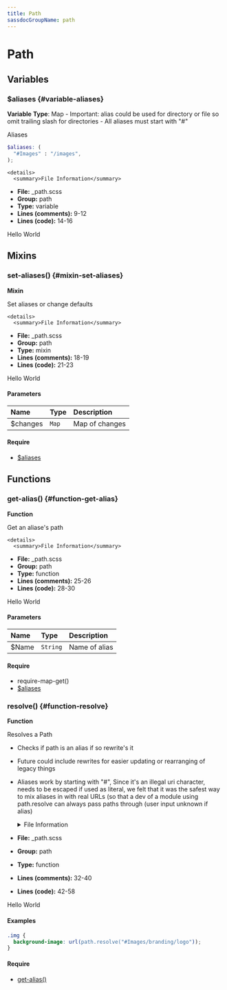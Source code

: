 ```yaml
---
title: Path
sassdocGroupName: path
---
```



# Path





## Variables




<div class="sassdoc-item-header">

###  $aliases {#variable-aliases}

  <div class="sassdoc-item-header__labels">
    <span class="tag tag--primary"><strong>Variable</strong></span> <span class="tag"><strong>Type</strong>: Map
- Important: alias could be used for directory or file so omit trailing slash for directories
- All aliases must start with "#"</span>
  </div>

</div>

  

Aliases 
    
    

``` scss
$aliases: (
  "#Images" : "/images",
);
```
  

    <details>
      <summary>File Information</summary>
- **File:** _path.scss
- **Group:** path
- **Type:** variable
- **Lines (comments):** 9-12
- **Lines (code):** 14-16
    </details>
    

Hello World
  
  

## Mixins




<div class="sassdoc-item-header">

###  set-aliases() {#mixin-set-aliases}

  <div class="sassdoc-item-header__labels">
    <span class="tag tag--primary"><strong>Mixin</strong></span>
  </div>

</div>

  

Set aliases or change defaults
    
    

    <details>
      <summary>File Information</summary>
- **File:** _path.scss
- **Group:** path
- **Type:** mixin
- **Lines (comments):** 18-19
- **Lines (code):** 21-23
    </details>
    

Hello World
  

#### Parameters


|Name|Type|Description|
|:--|:--|:--|
|$changes|`Map`|Map of changes|

    

#### Require

- [$aliases](/sass/core/path/#variable-aliases)
  
  

## Functions




<div class="sassdoc-item-header">

###  get-alias() {#function-get-alias}

  <div class="sassdoc-item-header__labels">
    <span class="tag tag--primary"><strong>Function</strong></span>
  </div>

</div>

  

Get an aliase's path
    
    

    <details>
      <summary>File Information</summary>
- **File:** _path.scss
- **Group:** path
- **Type:** function
- **Lines (comments):** 25-26
- **Lines (code):** 28-30
    </details>
    

Hello World
  

#### Parameters


|Name|Type|Description|
|:--|:--|:--|
|$Name|`String`|Name of alias|

    

#### Require

- require-map-get()
- [$aliases](/sass/core/path/#variable-aliases)
  


<div class="sassdoc-item-header">

###  resolve() {#function-resolve}

  <div class="sassdoc-item-header__labels">
    <span class="tag tag--primary"><strong>Function</strong></span>
  </div>

</div>

  

Resolves a Path 
- Checks if path is an alias if so rewrite's it
- Future could include rewrites for easier updating or rearranging of legacy things
- Aliases work by starting with "#", Since it's an illegal uri character, needs to be escaped if used as literal, we felt that it was the safest way to mix aliases in with real URLs (so that a dev of a module using path.resolve can always pass paths through (user input unknown if alias)
    
    

    <details>
      <summary>File Information</summary>
- **File:** _path.scss
- **Group:** path
- **Type:** function
- **Lines (comments):** 32-40
- **Lines (code):** 42-58
    </details>
    

Hello World
  

#### Examples

      


``` scss
.img {
  background-image: url(path.resolve("#Images/branding/logo"));
}
```
  

      

#### Require

- [get-alias()](/sass/core/path/#function-get-alias)
  
  
  